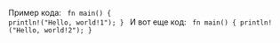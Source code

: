 Пример кода:
<code class="language-rust"> 
fn main() {
    println!("Hello, world!1");
}
</code>
И вот еще код:
<code class="language-rust"> 
fn main() {
    println!("Hello, world!2");
}
</code>